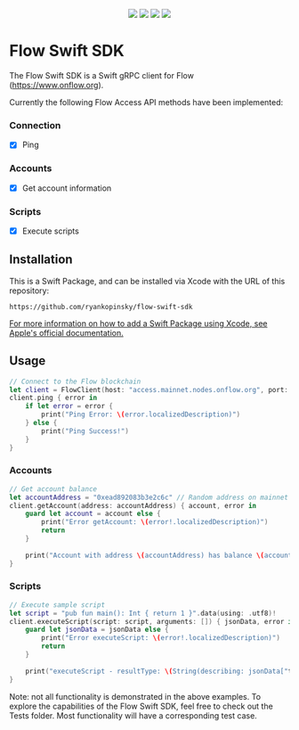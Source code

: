 <p align="center">
  <img src="https://img.shields.io/github/v/release/ryankopinsky/flow-swift-sdk?color=orange&label=SwiftPM&logo=swift"/>
  <img src="https://img.shields.io/badge/platform-iOS%20%7C%20macOS%20%7C%20tvOS-lightgrey"/>
  <img src="https://img.shields.io/badge/Swift-5.3-orange?logo=swift"/>
  <img src="https://img.shields.io/github/license/ryankopinsky/flow-swift-sdk"/>
</p>

# Flow Swift SDK
The Flow Swift SDK is a Swift gRPC client for Flow (https://www.onflow.org). 

Currently the following Flow Access API methods have been implemented:

### Connection
- [x] Ping

### Accounts
- [x] Get account information

### Scripts
- [x] Execute scripts

## Installation

This is a Swift Package, and can be installed via Xcode with the URL of this repository:

`https://github.com/ryankopinsky/flow-swift-sdk`

[For more information on how to add a Swift Package using Xcode, see Apple's official documentation.](https://developer.apple.com/documentation/xcode/adding_package_dependencies_to_your_app)


## Usage

```swift
// Connect to the Flow blockchain
let client = FlowClient(host: "access.mainnet.nodes.onflow.org", port: 9000)
client.ping { error in
    if let error = error {
        print("Ping Error: \(error.localizedDescription)")
    } else {
        print("Ping Success!")
    }
}
```

### Accounts

```swift
// Get account balance
let accountAddress = "0xead892083b3e2c6c" // Random address on mainnet
client.getAccount(address: accountAddress) { account, error in
    guard let account = account else {
        print("Error getAccount: \(error!.localizedDescription)")
        return
    }
    
    print("Account with address \(accountAddress) has balance \(account.balance).")
}
```

### Scripts

```swift
// Execute sample script
let script = "pub fun main(): Int { return 1 }".data(using: .utf8)!
client.executeScript(script: script, arguments: []) { jsonData, error in
    guard let jsonData = jsonData else {
        print("Error executeScript: \(error!.localizedDescription)")
        return
    }
    
    print("executeScript - resultType: \(String(describing: jsonData["type"])), resultValue: \(String(describing: jsonData["value"])).")
}
```

Note: not all functionality is demonstrated in the above examples. To explore the capabilities of the Flow Swift SDK, feel free to check out the Tests folder. Most functionality will have a corresponding test case. 
